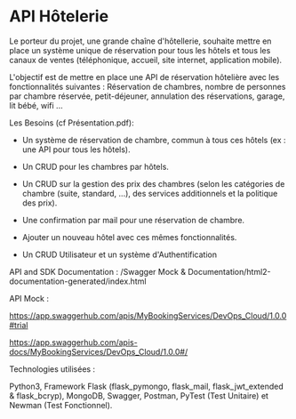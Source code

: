 # API Hôtelerie

Le porteur du projet, une grande chaîne d'hôtellerie, souhaite mettre en place un système unique de réservation pour tous les hôtels et tous les canaux de ventes (téléphonique, accueil, site internet, application mobile).

L'objectif est de mettre en place une API de réservation hôtelière avec les fonctionnalités suivantes : Réservation de chambres, nombre de personnes par chambre réservée, petit-déjeuner, annulation des réservations, garage, lit bébé, wifi ...

Les Besoins (cf Présentation.pdf):

- Un système de réservation de chambre, commun à tous ces hôtels (ex : une API pour tous les hôtels).

- Un CRUD pour les chambres par hôtels.

- Un CRUD sur la gestion des prix des chambres (selon les catégories de chambre (suite,
standard, ...), des services additionnels et la politique des prix).

- Une confirmation par mail pour une réservation de chambre.

- Ajouter un nouveau hôtel avec ces mêmes fonctionnalités.

- Un CRUD Utilisateur et un système d'Authentification	


API and SDK Documentation : /Swagger Mock & Documentation/html2-documentation-generated/index.html

API Mock : 

https://app.swaggerhub.com/apis/MyBookingServices/DevOps_Cloud/1.0.0#trial

https://app.swaggerhub.com/apis-docs/MyBookingServices/DevOps_Cloud/1.0.0#/


Technologies utilisées : 

Python3, Framework Flask (flask_pymongo, flask_mail, flask_jwt_extended & flask_bcryp), MongoDB, Swagger, Postman, PyTest (Test Unitaire) et Newman (Test Fonctionnel).




